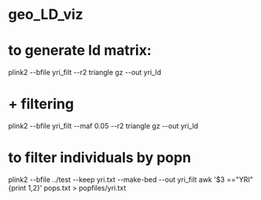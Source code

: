 # geo_LD_viz
# to generate ld matrix:
plink2 --bfile yri_filt --r2 triangle gz --out yri_ld
# + filtering
plink2 --bfile yri_filt --maf 0.05 --r2 triangle gz --out yri_ld
# to filter individuals by popn
plink2 --bfile ../test --keep yri.txt --make-bed --out yri_filt
awk '$3 =="YRI"{print $1,$2}' pops.txt > popfiles/yri.txt
